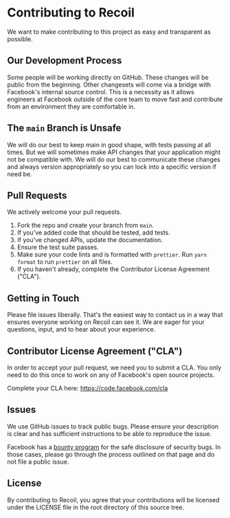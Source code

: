 # Contributing to Recoil

We want to make contributing to this project as easy and transparent as
possible.

## Our Development Process

Some people will be working directly on GitHub. These changes will be public from the beginning. Other changesets will come via a bridge with Facebook's internal source control. This is a necessity as it allows engineers at Facebook outside of the core team to move fast and contribute from an environment they are comfortable in.

## The `main` Branch is Unsafe

We will do our best to keep main in good shape, with tests passing at all times. But we will sometimes make API changes that your application might not be compatible with. We will do our best to communicate these changes and always version appropriately so you can lock into a specific version if need be.

## Pull Requests

We actively welcome your pull requests.

1. Fork the repo and create your branch from `main`.
2. If you've added code that should be tested, add tests.
3. If you've changed APIs, update the documentation.
4. Ensure the test suite passes.
5. Make sure your code lints and is formatted with `prettier`. Run `yarn format` to run `prettier` on all files.
6. If you haven't already, complete the Contributor License Agreement ("CLA").

## Getting in Touch

Please file issues liberally. That's the easiest way to contact us in a way that
ensures everyone working on Recoil can see it. We are eager for your questions, input, and to hear about your experience.

## Contributor License Agreement ("CLA")

In order to accept your pull request, we need you to submit a CLA. You only need
to do this once to work on any of Facebook's open source projects.

Complete your CLA here: <https://code.facebook.com/cla>

## Issues

We use GitHub issues to track public bugs. Please ensure your description is
clear and has sufficient instructions to be able to reproduce the issue.

Facebook has a [bounty program](https://www.facebook.com/whitehat/) for the safe
disclosure of security bugs. In those cases, please go through the process
outlined on that page and do not file a public issue.

## License

By contributing to Recoil, you agree that your contributions will be licensed
under the LICENSE file in the root directory of this source tree.

